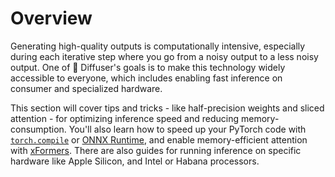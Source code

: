 <!--Copyright 2023 The HuggingFace Team. All rights reserved.

Licensed under the Apache License, Version 2.0 (the "License"); you may not use this file except in compliance with
the License. You may obtain a copy of the License at

http://www.apache.org/licenses/LICENSE-2.0

Unless required by applicable law or agreed to in writing, software distributed under the License is distributed on
an "AS IS" BASIS, WITHOUT WARRANTIES OR CONDITIONS OF ANY KIND, either express or implied. See the License for the
specific language governing permissions and limitations under the License.
-->

# Overview

Generating high-quality outputs is computationally intensive, especially during each iterative step where you go from a noisy output to a less noisy output. One of 🤗 Diffuser's goals is to make this technology widely accessible to everyone, which includes enabling fast inference on consumer and specialized hardware.

This section will cover tips and tricks - like half-precision weights and sliced attention - for optimizing inference speed and reducing memory-consumption. You'll also learn how to speed up your PyTorch code with [`torch.compile`](https://pytorch.org/tutorials/intermediate/torch_compile_tutorial.html) or [ONNX Runtime](https://onnxruntime.ai/docs/), and enable memory-efficient attention with [xFormers](https://facebookresearch.github.io/xformers/). There are also guides for running inference on specific hardware like Apple Silicon, and Intel or Habana processors.
